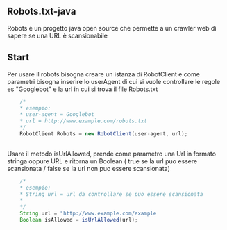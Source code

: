 ## Robots.txt-java
Robots è un progetto java open source che permette a un crawler web di sapere se una URL è scansionabile 

## Start
Per usare il robots bisogna creare un istanza di RobotClient e come parametri bisogna inserire lo userAgent di cui si vuole controllare le regole es "Googlebot" e la url in cui si trova il file Robots.txt

```java
    /*
    * esempio:
    * user-agent = Googlebot
    * url = http://www.example.com/robots.txt
    */
    RobotClient Robots = new RobotClient(user-agent, url);
    
```
Usare il metodo isUrlAllowed, prende come parametro una Url in formato stringa oppure URL e ritorna un Boolean ( true se la url puo essere scansionata / false se la url non puo essere scansionata)

```java
    /*
    * esempio:
    * String url = url da controllare se puo essere scansionata
    * 
    */
    String url = "http://www.example.com/example
    Boolean isAllowed = isUrlAllowed(url);
    
```

